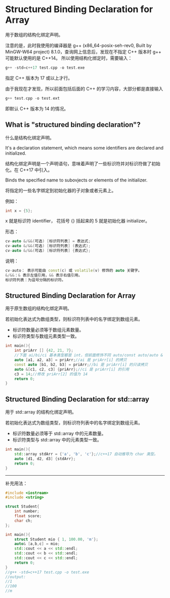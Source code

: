 # Structured Binding Declaration for Array

用于数组的结构化绑定声明。

注意的是，此时我使用的编译器是 g++ (x86_64-posix-seh-rev0, Built by MinGW-W64 project) 8.1.0，查询网上信息后，发现在不指定 C++ 版本时 g++ 可能默认使用的是 C++14。
所以使用结构化绑定时，需要输入：

~~~C++
g++ -std=c++17 test.cpp -o test.exe
~~~

指定 C++ 版本为 17 或以上才行。

由于我现在才发现，所以前面包括后面的 C++ 的学习内容，大部分都是直接输入

~~~C++
g++ test.cpp -o test.ext
~~~

即默认 C++ 版本为 14 的情况。

## What is "structured binding declaration"?

什么是结构化绑定声明。

It's a declaration statement, which means some identifiers are declared and initialized.

结构化绑定声明是一个声明语句，意味着声明了一些标识符并对标识符做了初始化。在 C++17 中引入。

Binds the specified name to subovjects or elements of the initializer.

将指定的一些名字绑定到初始化器的子对象或者元素上。

例如：

~~~c++
int x = {5};
~~~

x 就是标识符 identifier，
花括号 {} 括起来的 5 就是初始化器 initializer。

形态：

~~~C++
cv-auto &/&&(可选) [标识符列表] = 表达式;
cv-auto &/&&(可选) [标识符列表] (表达式);
cv-auto &/&&(可选) [标识符列表] {表达式};
~~~

说明：

~~~C++
cv-auto： 表示可能由 const(c) 或 volatile(v) 修饰的 auto 关键字。
&/&&：& 表示左值引用，&& 表示右值引用。
标识符列表：为逗号分隔的标识符。
~~~

## Structured Binding Declaration for Array

用于原生数组的结构化绑定声明。

若初始化表达式为数组类型，则标识符列表中的名字绑定到数组元素。

- 标识符数量必须等于数组元素数量。
- 标识符类型与数组元素类型一致。

~~~C++
int main(){
    int priArr [] {42, 21, 7};
    //下面 ai/bi/ci 基本类型都是 int，但前面修饰不同 auto/const auto/auto &
    auto [a1, a2, a3] = priArr;//ai 是 priArr[i] 的拷贝
    const auto [b1, b2, b3] = priArr;//bi 是 priArr[i] 的只读拷贝
    auto &[c1, c2, c3] {priArr};//ci 是 priArr[i] 的引用
    c3 = 14;//修改 priArr[2] 的值为 14
    return 0;
}
~~~

## Structured Binding Declaration for std::array

用于 std::array 的结构化绑定声明。

若初始化表达式为数组类型，则标识符列表中的名字绑定到数组元素。

- 标识符数量必须等于 std::array 中的元素数量。
- 标识符类型与 std::array 中的元素类型一致。

~~~C++
int main(){
    std::array stdArr = {'a', 'b', 'c'};//c++17 自动推导为 char 类型。
    auto [d1, d2, d3] {stdArr};
    return 0;
}
~~~

---

补充用法：

~~~C++
#include <iostream>
#include <string>

struct Student{
    int number;
    float score;
    char ch;
};

int main(){
    struct Student mio { 1, 100.00, 'm'};
    auto& [a,b,c] = mio;
    std::cout << a << std::endl;
    std::cout << b << std::endl;
    std::cout << c << std::endl;
    return 0;
}
//g++ -std=c++17 test.cpp -o test.exe
//output:
//1
//100
//m
~~~

